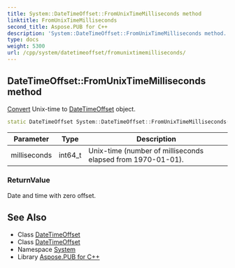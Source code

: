```yaml
---
title: System::DateTimeOffset::FromUnixTimeMilliseconds method
linktitle: FromUnixTimeMilliseconds
second_title: Aspose.PUB for C++
description: 'System::DateTimeOffset::FromUnixTimeMilliseconds method. Convert Unix-time to DateTimeOffset object in C++.'
type: docs
weight: 5300
url: /cpp/system/datetimeoffset/fromunixtimemilliseconds/
---
```

## DateTimeOffset::FromUnixTimeMilliseconds method


[Convert](../../convert/) Unix-time to [DateTimeOffset](../) object.

```cpp
static DateTimeOffset System::DateTimeOffset::FromUnixTimeMilliseconds(int64_t milliseconds)
```


| Parameter | Type | Description |
| --- | --- | --- |
| milliseconds | int64_t | Unix-time (number of milliseconds elapsed from 1970-01-01). |

### ReturnValue

Date and time with zero offset.

## See Also

* Class [DateTimeOffset](../)
* Class [DateTimeOffset](../)
* Namespace [System](../../)
* Library [Aspose.PUB for C++](../../../)
